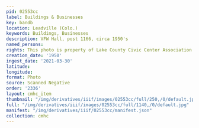```yaml
---
pid: 02553cc
label: Buildings & Businesses
key: bandb
location: Leadville (Colo.)
keywords: Buildings, Businesses
description: VFW Hall, post 1166, circa 1950's
named_persons: 
rights: This photo is property of Lake County Civic Center Association.
creation_date: '1950'
ingest_date: '2021-03-30'
latitude: 
longitude: 
format: Photo
source: Scanned Negative
order: '2336'
layout: cmhc_item
thumbnail: "/img/derivatives/iiif/images/02553cc/full/250,/0/default.jpg"
full: "/img/derivatives/iiif/images/02553cc/full/1140,/0/default.jpg"
manifest: "/img/derivatives/iiif/02553cc/manifest.json"
collection: cmhc
---
```

